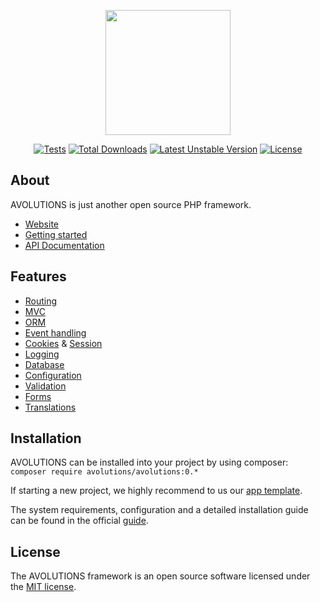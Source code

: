 <p align="center"><img src="https://avolutions.org/image/logo.png" width="200"></p>

<p align="center">
  <a href="https://github.com/avolutions/avolutions/actions"><img src="https://github.com/avolutions/avolutions/workflows/Tests/badge.svg" alt="Tests"></a>  
  <a href="https://packagist.org/packages/avolutions/avolutions"><img src="https://poser.pugx.org/avolutions/avolutions/downloads.svg" alt="Total Downloads"></a>  
  <a href="https://packagist.org/packages/avolutions/avolutions"><img src="https://poser.pugx.org/avolutions/avolutions/v/unstable.svg" alt="Latest Unstable Version"></a>
  <a href="https://packagist.org/packages/avolutions/avolutions"><img src="https://poser.pugx.org/avolutions/avolutions/license.svg" alt="License"></a>
</p>

## About
AVOLUTIONS is just another open source PHP framework. 

* [Website](https://avolutions.org)
* [Getting started](https://avolutions.org/guide)
* [API Documentation](https://api.avolutions.org)

## Features
* [Routing](https://avolutions.org/guide/routing)
* [MVC](https://avolutions.org/guide/view)
* [ORM](https://avolutions.org/guide/model)
* [Event handling](https://avolutions.org/guide/events)
* [Cookies](https://avolutions.org/guide/cookie) & [Session](https://avolutions.org/guide/session)
* [Logging](https://avolutions.org/guide/logging)
* [Database](https://avolutions.org/guide/query)
* [Configuration](https://avolutions.org/guide/config)
* [Validation](https://avolutions.org/guide/validation)
* [Forms](https://avolutions.org/guide/form)
* [Translations](https://avolutions.org/guide/translation)

## Installation
AVOLUTIONS can be installed into your project by using composer:  
```composer require avolutions/avolutions:0.*```

If starting a new project, we highly recommend to us our [app template](https://github.com/avolutions/app).

The system requirements, configuration and a detailed installation guide can be found in the official [guide](https://avolutions.org/guide/installation).

## License
The AVOLUTIONS framework is an open source software licensed under the [MIT license](https://github.com/avolutions/avolutions/blob/master/LICENSE).
